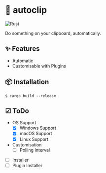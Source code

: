 # 📎 autoclip
![Rust](https://github.com/siketyan/autoclip/workflows/Rust/badge.svg)

Do something on your clipboard, automatically.

## ✨ Features
- Automatic
- Customisable with Plugins

## 📦 Installation
```
$ cargo build --release
```

## ☑ ToDo
- OS Support
    - [x] Windows Support
    - [x] macOS Support
    - [x] Linux Support
- Customisation
    - [ ] Polling Interval
- [ ] Installer
- [ ] Plugin Installer
